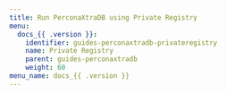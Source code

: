 ```yaml
---
title: Run PerconaXtraDB using Private Registry
menu:
  docs_{{ .version }}:
    identifier: guides-perconaxtradb-privateregistry
    name: Private Registry
    parent: guides-perconaxtradb
    weight: 60
menu_name: docs_{{ .version }}
---
```

